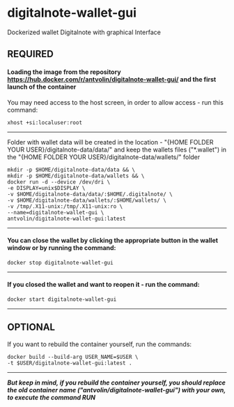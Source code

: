 # digitalnote-wallet-gui
Dockerized wallet Digitalnote with graphical Interface

## REQUIRED

#### Loading the image from the repository <https://hub.docker.com/r/antvolin/digitalnote-wallet-gui/> and the first launch of the container
You may need access to the host screen, in order to allow access - run this command:
  
    xhost +si:localuser:root
***
Folder with wallet data will be created in the location - "{HOME FOLDER YOUR USER}/digitalnote-data/data/" and keep the wallets files ("*.wallet") in the "{HOME FOLDER YOUR USER}/digitalnote-data/wallets/" folder
  
    mkdir -p $HOME/digitalnote-data/data && \
    mkdir -p $HOME/digitalnote-data/wallets && \
    docker run -d --device /dev/dri \
    -e DISPLAY=unix$DISPLAY \
    -v $HOME/digitalnote-data/data/:$HOME/.digitalnote/ \
    -v $HOME/digitalnote-data/wallets/:$HOME/wallets/ \
    -v /tmp/.X11-unix:/tmp/.X11-unix:ro \
    --name=digitalnote-wallet-gui \
    antvolin/digitalnote-wallet-gui:latest
***
#### You can close the wallet by clicking the appropriate button in the wallet window or by running the command:
    docker stop digitalnote-wallet-gui
***
#### If you closed the wallet and want to reopen it - run the command:
    docker start digitalnote-wallet-gui
***
## OPTIONAL
If you want to rebuild the container yourself, run the commands:
  
    docker build --build-arg USER_NAME=$USER \
    -t $USER/digitalnote-wallet-gui:latest .
***
***But keep in mind, if you rebuild the container yourself, you should replace the old container name ("antvolin/digitalnote-wallet-gui") with your own, to execute the command RUN***
